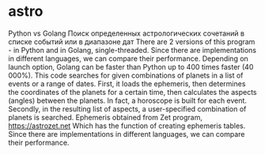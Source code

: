 # astro
Python vs Golang
Поиск определенных астрологических сочетаний в списке событий или в диапазоне дат
There are 2 versions of this program - in Python and in Golang, single-threaded.
Since there are implementations in different languages, we can compare their performance.
Depending on launch option, Golang can be faster than Python up to 400 times faster (40 000%).
This code searches for given combinations of planets in a list of events or a range of dates.
First, it loads the ephemeris, then determines the coordinates of the planets for a certain time, then calculates the aspects (angles) between the planets.
In fact, a horoscope is built for each event.
Secondly, in the resulting list of aspects, a user-specified combination of planets is searched.
Ephemeris obtained from Zet program, https://astrozet.net 
Which has the function of creating ephemeris tables.
Since there are implementations in different languages, we can compare their performance.

